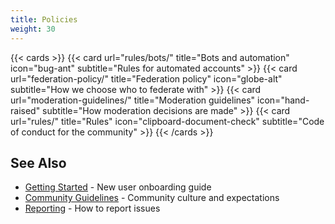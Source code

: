 ```yaml
---
title: Policies
weight: 30
---
```

{{< cards >}}
  {{< card url="rules/bots/" title="Bots and automation" icon="bug-ant" subtitle="Rules for automated accounts" >}}
  {{< card url="federation-policy/" title="Federation policy" icon="globe-alt" subtitle="How we choose who to federate with" >}}
  {{< card url="moderation-guidelines/" title="Moderation guidelines" icon="hand-raised" subtitle="How moderation decisions are made" >}}
  {{< card url="rules/" title="Rules" icon="clipboard-document-check" subtitle="Code of conduct for the community" >}}
{{< /cards >}}

## See Also

- [Getting Started](../user/getting-started.md) - New user onboarding guide
- [Community Guidelines](../community/community-guidelines.md) - Community culture and expectations
- [Reporting](../user/reporting.md) - How to report issues
